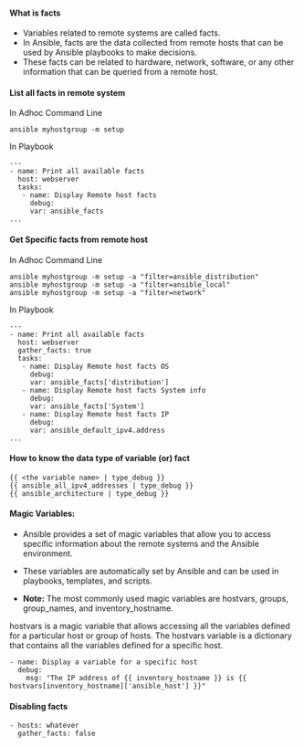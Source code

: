 #### What is facts
* Variables related to remote systems are called facts.
* In Ansible, facts are the data collected from remote hosts that can be used by Ansible playbooks to make decisions. 
* These facts can be related to hardware, network, software, or any other information that can be queried from a remote host.

#### List all facts in remote system
In Adhoc Command Line
```
ansible myhostgroup -m setup
```
In Playbook
```
---
- name: Print all available facts
  host: webserver
  tasks:
   - name: Display Remote host facts
     debug:
     var: ansible_facts
...
```
#### Get Specific facts from remote host
In Adhoc Command Line
```
ansible myhostgroup -m setup -a "filter=ansible_distribution"
ansible myhostgroup -m setup -a "filter=ansible_local"
ansible myhostgroup -m setup -a "filter=network"
```
In Playbook
```
---
- name: Print all available facts
  host: webserver
  gather_facts: true
  tasks:
   - name: Display Remote host facts OS
     debug:
     var: ansible_facts['distribution']
   - name: Display Remote host facts System info
     debug:
     var: ansible_facts['System']
   - name: Display Remote host facts IP
     debug:
     var: ansible_default_ipv4.address
...
```

#### How to know the data type of variable (or) fact
```
{{ <the variable name> | type_debug }}
{{ ansible_all_ipv4_addresses | type_debug }}
{{ ansible_architecture | type_debug }}
```
#### Magic Variables:
* Ansible provides a set of magic variables that allow you to access specific information about the remote systems and the Ansible environment.
* These variables are automatically set by Ansible and can be used in playbooks, templates, and scripts.

* **Note:** The most commonly used magic variables are hostvars, groups, group_names, and inventory_hostname.

hostvars is a magic variable that allows accessing all the variables defined for a particular host or group of hosts. The hostvars variable is a dictionary that contains all the variables defined for a specific host.
```
- name: Display a variable for a specific host
  debug:
    msg: "The IP address of {{ inventory_hostname }} is {{ hostvars[inventory_hostname]['ansible_host'] }}"
```

#### Disabling facts
```
- hosts: whatever
  gather_facts: false
```
